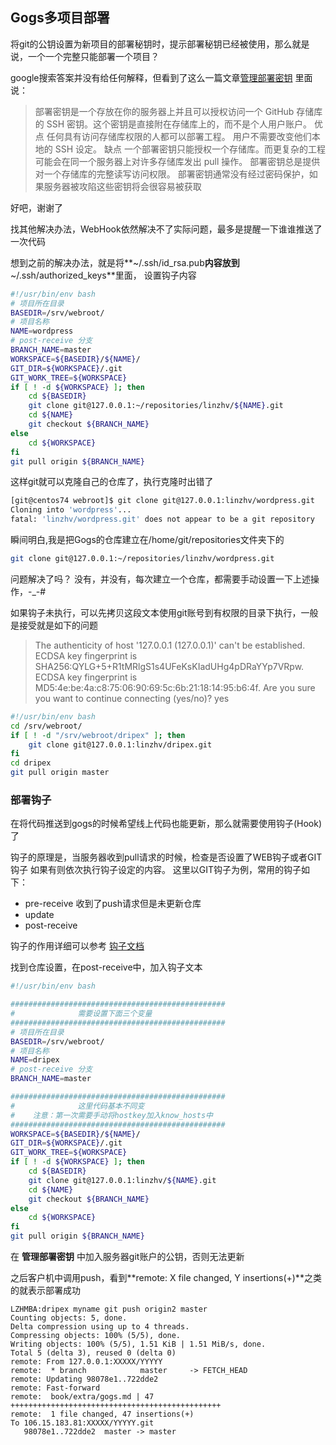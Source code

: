 
## Gogs多项目部署
将git的公钥设置为新项目的部署秘钥时，提示部署秘钥已经被使用，那么就是说，一个一个完整只能部署一个项目？

google搜索答案并没有给任何解释，但看到了这么一篇文章[管理部署密钥](http://wiki.jikexueyuan.com/project/github-developer-guides/managing-deploy-keys.html)
里面说：
>部署密钥是一个存放在你的服务器上并且可以授权访问一个 GitHub 存储库的 SSH 密钥。这个密钥是直接附在存储库上的，而不是个人用户账户。
 优点
 任何具有访问存储库权限的人都可以部署工程。
 用户不需要改变他们本地的 SSH 设定。
 缺点
 一个部署密钥只能授权一个存储库。而更复杂的工程可能会在同一个服务器上对许多存储库发出 pull 操作。
 部署密钥总是提供对一个存储库的完整读写访问权限。
 部署密钥通常没有经过密码保护，如果服务器被攻陷这些密钥将会很容易被获取

好吧，谢谢了

找其他解决办法，WebHook依然解决不了实际问题，最多是提醒一下谁谁推送了一次代码

想到之前的解决办法，就是将**~/.ssh/id_rsa.pub**内容放到**~/.ssh/authorized_keys**里面，
设置钩子内容
```bash
#!/usr/bin/env bash
# 项目所在目录
BASEDIR=/srv/webroot/
# 项目名称
NAME=wordpress
# post-receive 分支
BRANCH_NAME=master
WORKSPACE=${BASEDIR}/${NAME}/
GIT_DIR=${WORKSPACE}/.git
GIT_WORK_TREE=${WORKSPACE}
if [ ! -d ${WORKSPACE} ]; then
    cd ${BASEDIR}
    git clone git@127.0.0.1:~/repositories/linzhv/${NAME}.git
    cd ${NAME}
    git checkout ${BRANCH_NAME}
else
    cd ${WORKSPACE}
fi
git pull origin ${BRANCH_NAME}
```
这样git就可以克隆自己的仓库了，执行克隆时出错了
```bash
[git@centos74 webroot]$ git clone git@127.0.0.1:linzhv/wordpress.git
Cloning into 'wordpress'...
fatal: 'linzhv/wordpress.git' does not appear to be a git repository
```
瞬间明白,我是把Gogs的仓库建立在/home/git/repositories文件夹下的
```bash
git clone git@127.0.0.1:~/repositories/linzhv/wordpress.git
```
问题解决了吗？
没有，并没有，每次建立一个仓库，都需要手动设置一下上述操作，-_-#




 如果钩子未执行，可以先拷贝这段文本使用git账号到有权限的目录下执行，一般是接受就是如下的问题
>  The authenticity of host '127.0.0.1 (127.0.0.1)' can't be established.
  ECDSA key fingerprint is SHA256:QYLG+5+R1tMRlgS1s4UFeKsKIadUHg4pDRaYYp7VRpw.
  ECDSA key fingerprint is MD5:4e:be:4a:c8:75:06:90:69:5c:6b:21:18:14:95:b6:4f.
  Are you sure you want to continue connecting (yes/no)? yes
  
```bash
#!/usr/bin/env bash
cd /srv/webroot/
if [ ! -d "/srv/webroot/dripex" ]; then
	git clone git@127.0.0.1:linzhv/dripex.git
fi
cd dripex
git pull origin master

```


### 部署钩子
在将代码推送到gogs的时候希望线上代码也能更新，那么就需要使用钩子(Hook)了

钩子的原理是，当服务器收到pull请求的时候，检查是否设置了WEB钩子或者GIT钩子
如果有则依次执行钩子设定的内容。
这里以GIT钩子为例，常用的钩子如下：
- pre-receive 收到了push请求但是未更新仓库
- update 
- post-receive

钩子的作用详细可以参考 [钩子文档](https://git-scm.com/docs/githooks)

找到仓库设置，在post-receive中，加入钩子文本
```bash
#!/usr/bin/env bash

################################################
#              需要设置下面三个变量
################################################
# 项目所在目录
BASEDIR=/srv/webroot/
# 项目名称
NAME=dripex
# post-receive 分支
BRANCH_NAME=master

################################################
#              这里代码基本不同变
#    注意：第一次需要手动将hostkey加入know_hosts中
################################################
WORKSPACE=${BASEDIR}/${NAME}/
GIT_DIR=${WORKSPACE}/.git
GIT_WORK_TREE=${WORKSPACE}
if [ ! -d ${WORKSPACE} ]; then
    cd ${BASEDIR}
    git clone git@127.0.0.1:linzhv/${NAME}.git
    cd ${NAME}
    git checkout ${BRANCH_NAME}
else
    cd ${WORKSPACE}
fi
git pull origin ${BRANCH_NAME}

```
在 **管理部署密钥** 中加入服务器git账户的公钥，否则无法更新

之后客户机中调用push，看到**remote:  X file changed, Y insertions(+)**之类的就表示部署成功
```text
LZHMBA:dripex myname git push origin2 master
Counting objects: 5, done.
Delta compression using up to 4 threads.
Compressing objects: 100% (5/5), done.
Writing objects: 100% (5/5), 1.51 KiB | 1.51 MiB/s, done.
Total 5 (delta 3), reused 0 (delta 0)
remote: From 127.0.0.1:XXXXX/YYYYY
remote:  * branch            master     -> FETCH_HEAD
remote: Updating 98078e1..722dde2
remote: Fast-forward
remote:  book/extra/gogs.md | 47 +++++++++++++++++++++++++++++++++++++++++++++++
remote:  1 file changed, 47 insertions(+)
To 106.15.183.81:XXXXX/YYYYY.git
   98078e1..722dde2  master -> master
```

